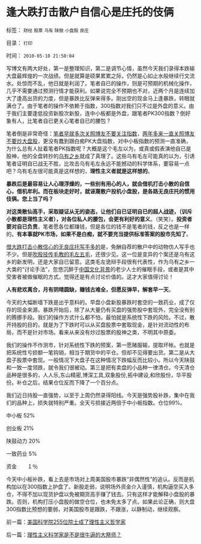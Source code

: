 # 逢大跌打击散户自信心是庄托的伎俩

标签： `财经` `股票` `乌有` `陕鼓` `小盘股` `良庄` 

目录： `打印`

时间： `2010-05-10 21:50:04`

写博文有两大好处，第一是整理知识，第二是调节心情，虽然今天我们录得本跌输大盘最辉煌的一次战绩。但是就算是硕果累累之际，仍然是心如止水般继续行文流水。处惊而不乱，他日就是利润了。笔者自已的操作，则是可预期的机械化操作，几乎不需要通过预测行情才能获利。如果说完全不预期也不对，近两个月是连续加大了逢高出货的力度，但是暴跌比反弹来得多。刚出空的现金马上逢暴跌，转眼就满仓了。由于笔者的操作不依赖于指数，300指数对我们只不过是外盘的意义。由于我们主要逢低投资新股次新股，连中小板都是外盘，跟笔者PK300指数？倒好象有人，比笔者自已更关心笔者自已的腰包？

笔者倒是非常奇怪：[笔者早就多次关照博友不要关注指数](../../../2009/6/2/和指数涨跌比输赢？市销率和小盘股估值.md)，[两年多来一直关照博友不要炒大盘股](../../../2008/3/20/房地产金融股高出国际平均估值水平几十倍.md)，更没有蠢到跟白痴PK大盘指数，对中小板指数的预测一直准确，为什么总有人扯着笔者PK指数呢？大概是这个毛左以为，或真或假表演他自已是股神，他的全盘转抄的[乌有之乡](http://hi.baidu.com/darthchn/blog/item/ed4ad95838c09f232934f03c.html)就成了真理了。这些乌有毛左可能真的以为，引诱笔者证明自已战无不胜，比攻击乌有毛左永远不能撼动的科学体系，要容易一点吧？乌有毛左很可能真是这样想的，**理性主义者就是这样想的**。

**暴跌后是最容易让人心理浮燥的，一些别有用心的人，就会借机打击小散的自信心，借机牟利。而在板块走好时，就诬蔑散户投机小盘股，是各路无良庄托的惯用伎俩。您上当了吗？**

**对这类散仙高手，采取疑证从无的姿态，让他们自已证明自已的超人战迹，（训斥小散都是理性主义者），对各位私人的腰包，会更有利好的意义**。（笑笑）。**投资者要对自已负责**，笔者愿各位都赚钱，但是各位的钱不是笔者的钱，反之也是一样的。**有本事就PK市场，如果不是白痴，就不要充当提供标准答案的股市先知了**。

[借大跌打击小散信心的无良庄托写手多的](../../../2009/4/6/“市场不理性”道德借口操纵利益剥夺和财富转移.md)是，免酬自荐的散户中的动物仿人写手也不少。但是[吹股技传毛教的毛左五毛](../../../2010/1/13/五毛就业是个技术活.md)，还很少见。这一位是变异的个案还是乌有这乡的新发明，还是大家自已留意。这类毛左诡辩手段很有代表性，作为乌有之乡一大类的“讨论手法”，忽悠沉醉于[中国文化背景](../../../2010/1/7/当中庸成为权威.md)的老少人士的催眠手段，或者是其中受害者被做催眠的方式，觉得还是有点讨论价值的。这才大家值得讨论！

**人有悲欢离合，月有阴晴圆缺，赚钱古难全，但愿反弹早，解套早一天**。

今天的大幅断墙下跌是出乎意料的。早盘小盘新股暴跌时套空的一致药业，成了仅存的现金来源。暴跌开始后，除了从大量仍有买盘的强势股中套现外，完全没有别的腾挪手段。我们的操作方式什么都不怕，最怕就是系统性下跌的风险。不过，散开持股的目的，就是为了下跌时可以从买盘股票中套取现金，是针对流动性的布局，而不是针对市场。看来从来没有炒过股票的股神之类，不明其中原委。

我们的操作不作测市，针对系统性下跌的预案，第一愿赌服输，提取坏帐。也就是把系统性亏损额一笔钩销，相当于期货中的平仓。但却不见得要出货。第二是从大盘子股票中套现。一般情况下大盘子在这种情况下跌幅反而比较小。所以今天陕鼓和一致一度领跌，就令我们很被动。第三是把有卖盘的小品种一律清仓。今天清仓品种是很多的，人人乐,东山精密,博深工具,双象股份,拓中建设,和欣股份，华平股份。补仓之后，结果仓位反而下降了一个百分点。

我们近日持股一直强势，以至于上周仍然录得阳线。今天是强势股补跌，集中在我们的品种上，损失就特别严重。全天亏损接近两倍于中小板指数。仓位99%。

中小板 52%

创业板 21%

陕鼓动力 20%

一致药业 5%

资金　　１％

今天中小板补跌，看上去是市场对上周美国股市暴跌“非偶然性”的追认。反而是机构加以在300指数上护盘了。新股走弱，说明场外资金介入谨慎，机构逼空买入多仓，不得不加以现货护盘以免被期货高手赚了钱去。只有这样才能解释小盘股的暴跌。否则，机构打压小盘股的做空仓位，也未免太多了点。如果此论正确，则大盘300指数比预想的要弱，对美国股市是跟跌，不跟涨，以静制动，继续观察。



前一篇：[美国科学院255位院士成了理性主义哲学家](../../../2010/5/10/美国科学院255位院士成了理性主义哲学家.md)

后一篇：[理性主义科学家是不是很牛逼的大祭师？](../../../2010/5/10/理性主义科学家是不是很牛逼的大祭师？.md)